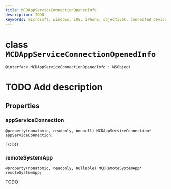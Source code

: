 ```yaml
---
title: MCDAppServiceConnectionOpenedInfo
description: TODO
keywords: microsoft, windows, iOS, iPhone, objectiveC, connected devices, Project Rome
---
```


# class `MCDAppServiceConnectionOpenedInfo` 

```
@interface MCDAppServiceConnectionOpenedInfo : NSObject
```  

# TODO Add description

## Properties

### appServiceConnection
`@property(nonatomic, readonly, nonnull) MCDAppServiceConnection* appServiceConnection;`

TODO

### remoteSystemApp
`@property(nonatomic, readonly, nullable) MCDRemoteSystemApp* remoteSystemApp;`

TODO